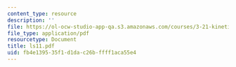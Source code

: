 ```yaml
---
content_type: resource
description: ''
file: https://ol-ocw-studio-app-qa.s3.amazonaws.com/courses/3-21-kinetic-processes-in-materials-spring-2006/fb4e139535f1d1dac26bffff1aca55e4_ls11.pdf
file_type: application/pdf
resourcetype: Document
title: ls11.pdf
uid: fb4e1395-35f1-d1da-c26b-ffff1aca55e4
---
```

